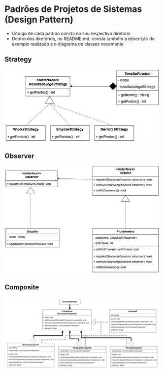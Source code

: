 # Padrões de Projetos de Sistemas (Design Pattern)

- Código de cada padrão consta no seu respectivo diretório
- Dentro dos diretórios, no README.md, consta também a descrição do exemplo realizado e o diagrama de classes novamente

## Strategy
![UML Strategy](https://github.com/SoSoJigsaw/bertoti/blob/main/DesignPattern/Strategy/UML/Strategy.jpg)

## Observer
![UML Observer](https://github.com/SoSoJigsaw/bertoti/blob/main/DesignPattern/Observer/UML/Observer.jpg)

## Composite
![UML Composite](https://github.com/SoSoJigsaw/bertoti/blob/main/DesignPattern/Composite/UML/Composite.jpg)
